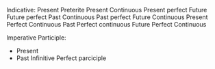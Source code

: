 
Indicative:
Present
Preterite
Present Continuous
Present perfect
Future
Future perfect
Past Continuous
Past perfect
Future Continuous
Present Perfect Continuous
Past Perfect continuous
Future Perfect Continuous

Imperative
Participle:
- Present
- Past
Infinitive
Perfect parciciple
